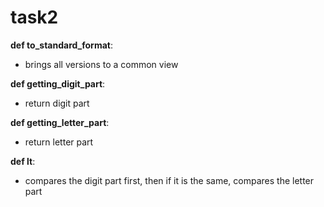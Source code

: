 # task2

**def to_standard_format**:
  - brings all versions to a common view
  
**def getting_digit_part**:
  - return digit part

**def getting_letter_part**:
  - return letter part
 
**def __lt__**:
  - compares the digit part first, then if it is the same, compares the letter part

